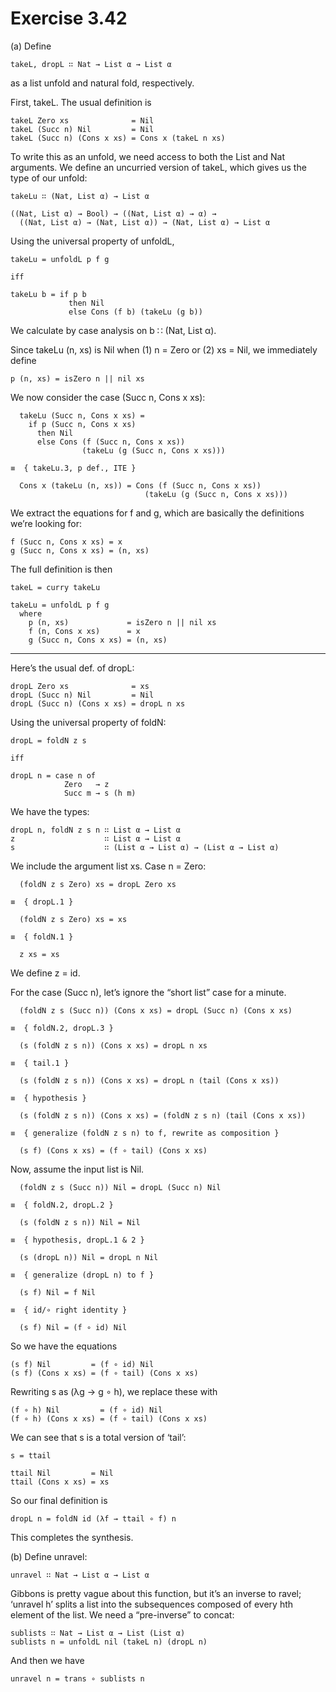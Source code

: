 # Exercise 3.42

(a) Define

    takeL, dropL ∷ Nat → List α → List α

as a list unfold and natural fold, respectively.

First, takeL.  The usual definition is

    takeL Zero xs              = Nil
    takeL (Succ n) Nil         = Nil
    takeL (Succ n) (Cons x xs) = Cons x (takeL n xs)

To write this as an unfold, we need access to both the List and Nat
arguments.  We define an uncurried version of takeL, which gives us
the type of our unfold:

    takeLu ∷ (Nat, List α) → List α

    ((Nat, List α) → Bool) → ((Nat, List α) → α) →
      ((Nat, List α) → (Nat, List α)) → (Nat, List α) → List α

Using the universal property of unfoldL,

    takeLu = unfoldL p f g

    iff

    takeLu b = if p b
                 then Nil
                 else Cons (f b) (takeLu (g b))

We calculate by case analysis on b ∷ (Nat, List α).

Since takeLu (n, xs) is Nil when (1) n = Zero or (2) xs = Nil, we
immediately define

    p (n, xs) = isZero n || nil xs

We now consider the case (Succ n, Cons x xs):

      takeLu (Succ n, Cons x xs) =
        if p (Succ n, Cons x xs)
          then Nil
          else Cons (f (Succ n, Cons x xs))
                    (takeLu (g (Succ n, Cons x xs)))

    ≡  { takeLu.3, p def., ITE }

      Cons x (takeLu (n, xs)) = Cons (f (Succ n, Cons x xs))
                                  (takeLu (g (Succ n, Cons x xs)))

We extract the equations for f and g, which are basically the
definitions we’re looking for:

    f (Succ n, Cons x xs) = x
    g (Succ n, Cons x xs) = (n, xs)

The full definition is then

    takeL = curry takeLu

    takeLu = unfoldL p f g
      where
        p (n, xs)             = isZero n || nil xs
        f (n, Cons x xs)      = x
        g (Succ n, Cons x xs) = (n, xs)

*  *  *

Here’s the usual def. of dropL:

    dropL Zero xs              = xs
    dropL (Succ n) Nil         = Nil
    dropL (Succ n) (Cons x xs) = dropL n xs

Using the universal property of foldN:

    dropL = foldN z s

    iff

    dropL n = case n of
                Zero   → z
                Succ m → s (h m)

We have the types:

    dropL n, foldN z s n ∷ List α → List α
    z                    ∷ List α → List α
    s                    ∷ (List α → List α) → (List α → List α)

We include the argument list xs.  Case n = Zero:

      (foldN z s Zero) xs = dropL Zero xs

    ≡  { dropL.1 }

      (foldN z s Zero) xs = xs

    ≡  { foldN.1 }

      z xs = xs

We define z = id.

For the case (Succ n), let’s ignore the “short list” case for a minute.

      (foldN z s (Succ n)) (Cons x xs) = dropL (Succ n) (Cons x xs)

    ≡  { foldN.2, dropL.3 }

      (s (foldN z s n)) (Cons x xs) = dropL n xs

    ≡  { tail.1 }

      (s (foldN z s n)) (Cons x xs) = dropL n (tail (Cons x xs))

    ≡  { hypothesis }

      (s (foldN z s n)) (Cons x xs) = (foldN z s n) (tail (Cons x xs))

    ≡  { generalize (foldN z s n) to f, rewrite as composition }

      (s f) (Cons x xs) = (f ∘ tail) (Cons x xs)

Now, assume the input list is Nil.

      (foldN z s (Succ n)) Nil = dropL (Succ n) Nil

    ≡  { foldN.2, dropL.2 }

      (s (foldN z s n)) Nil = Nil

    ≡  { hypothesis, dropL.1 & 2 }

      (s (dropL n)) Nil = dropL n Nil

    ≡  { generalize (dropL n) to f }

      (s f) Nil = f Nil

    ≡  { id/∘ right identity }

      (s f) Nil = (f ∘ id) Nil

So we have the equations

    (s f) Nil         = (f ∘ id) Nil
    (s f) (Cons x xs) = (f ∘ tail) (Cons x xs)

Rewriting s as (λg → g ∘ h), we replace these with

    (f ∘ h) Nil         = (f ∘ id) Nil
    (f ∘ h) (Cons x xs) = (f ∘ tail) (Cons x xs)

We can see that s is a total version of ‘tail’:

    s = ttail

    ttail Nil         = Nil
    ttail (Cons x xs) = xs

So our final definition is

    dropL n = foldN id (λf → ttail ∘ f) n

This completes the synthesis.


(b) Define unravel:

    unravel ∷ Nat → List α → List α

Gibbons is pretty vague about this function, but it’s an inverse to
ravel; ‘unravel h’ splits a list into the subsequences composed of
every hth element of the list.  We need a “pre-inverse” to concat:

    sublists ∷ Nat → List α → List (List α)
    sublists n = unfoldL nil (takeL n) (dropL n)

And then we have

    unravel n = trans ∘ sublists n
